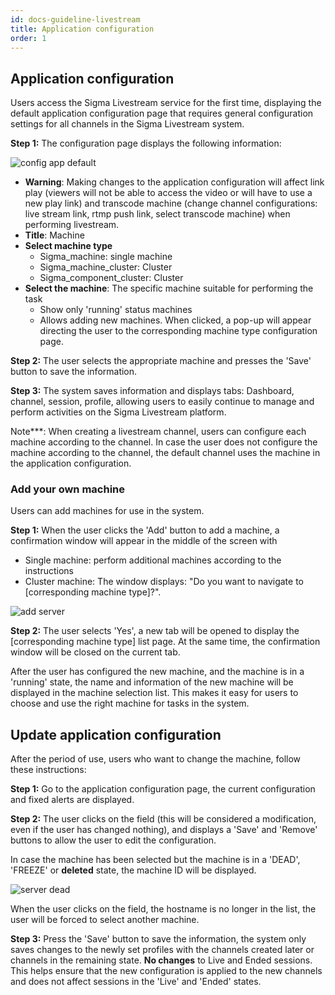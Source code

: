 ```yaml
---
id: docs-guideline-livestream
title: Application configuration
order: 1
---
```


## Application configuration

Users access the Sigma Livestream service for the first time, displaying the default application configuration page that requires general configuration settings for all channels in the Sigma Livestream system.

**Step 1:** The configuration page displays the following information:

![config app default](/images/livestream/config-app-default.png)

- **Warning**: Making changes to the application configuration will affect link play (viewers will not be able to access the video or will have to use a new play link) and transcode machine (change channel configurations: live stream link, rtmp push link, select transcode machine) when performing livestream.
- **Title**: Machine
- **Select machine type**
  - Sigma_machine: single machine
  - Sigma_machine_cluster: Cluster
  - Sigma_component_cluster: Cluster
- **Select the machine**: The specific machine suitable for performing the task
  - Show only 'running' status machines
  - Allows adding new machines. When clicked, a pop-up will appear directing the user to the corresponding machine type configuration page.

**Step 2:** The user selects the appropriate machine and presses the 'Save' button to save the information.

**Step 3:** The system saves information and displays tabs: Dashboard, channel, session, profile, allowing users to easily continue to manage and perform activities on the Sigma Livestream platform.

Note\*\*\*: When creating a livestream channel, users can configure each machine according to the channel. In case the user does not configure the machine according to the channel, the default channel uses the machine in the application configuration.

### Add your own machine

Users can add machines for use in the system.

**Step 1:** When the user clicks the 'Add' button to add a machine, a confirmation window will appear in the middle of the screen with

- Single machine: perform additional machines according to the instructions
- Cluster machine: The window displays: "Do you want to navigate to [corresponding machine type]?".

![add server](/images/livestream/add-server.png)

**Step 2:** The user selects 'Yes', a new tab will be opened to display the [corresponding machine type] list page. At the same time, the confirmation window will be closed on the current tab.

After the user has configured the new machine, and the machine is in a 'running' state, the name and information of the new machine will be displayed in the machine selection list. This makes it easy for users to choose and use the right machine for tasks in the system.

## Update application configuration

After the period of use, users who want to change the machine, follow these instructions:

**Step 1:** Go to the application configuration page, the current configuration and fixed alerts are displayed.

**Step 2:** The user clicks on the field (this will be considered a modification, even if the user has changed nothing), and displays a 'Save' and 'Remove' buttons to allow the user to edit the configuration.

In case the machine has been selected but the machine is in a 'DEAD', 'FREEZE' or **deleted** state, the machine ID will be displayed.

![server dead](/images/livestream/server-dead.png)

When the user clicks on the field, the hostname is no longer in the list, the user will be forced to select another machine.

**Step 3:** Press the 'Save' button to save the information, the system only saves changes to the newly set profiles with the channels created later or channels in the remaining state. **No changes** to Live and Ended sessions. This helps ensure that the new configuration is applied to the new channels and does not affect sessions in the 'Live' and 'Ended' states.
